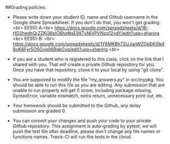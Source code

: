 ##Grading policies:

* Please write down your student ID, name and Github username in the Google share Spreadsheet. If you don't do that, you won't get grading.\<br>
EE551-A:\<br>
https://docs.google.com/spreadsheets/d/16-HD2hedhQrZZKj36slOBhqNsE98TyNIVPVNzq12vdY/edit?usp=sharing \<br>
EE551-B: \<br>
https://docs.google.com/spreadsheets/d/1Y6MKBh72UJqnWZOpEKi0k48oK8Fyr5O5Gyq06BgkCvg/edit?usp=sharing \<br>

* If you are a student who is registered to this class, click on the link that I shared with you. That will create a private Github repository for you. Once you have that repository, clone it to your local by using "git clone". 

* You are supposed to modify the file "my_answers.py" in src/mypkg. You should be able to run this file as you are editing. Any submission that are unable to run properly will get 0 score, including package missing, SyntaxError, variable mismatch, extra return, unnecessary print out, etc.

* Your homework should be submitted to the Github, any delay submission are graded 0.

* You can commit your changes and push your code to your private Github repository. This assignment is auto-grading by pytest, we will push the test file after deadline, please don't change any file names or functions names. Travis-CI will run the tests in the cloud.
